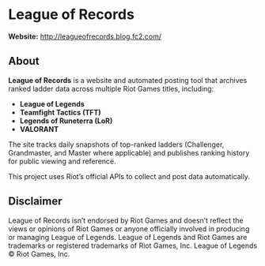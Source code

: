 # League of Records

**Website:** http://leagueofrecords.blog.fc2.com/

## About

**League of Records** is a website and automated posting tool that archives ranked ladder data across multiple Riot Games titles, including:

- **League of Legends**
- **Teamfight Tactics (TFT)**
- **Legends of Runeterra (LoR)**
- **VALORANT**

The site tracks daily snapshots of top-ranked ladders (Challenger, Grandmaster, and Master where applicable) and publishes ranking history for public viewing and reference.

This project uses Riot’s official APIs to collect and post data automatically.

## Disclaimer

League of Records isn’t endorsed by Riot Games and doesn’t reflect the views or opinions of Riot Games or anyone officially involved in producing or managing League of Legends. League of Legends and Riot Games are trademarks or registered trademarks of Riot Games, Inc. League of Legends © Riot Games, Inc.

